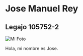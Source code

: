 # Jose Manuel Rey

## Legajo 105752-2

![Mi Foto](https://photos.fife.usercontent.google.com/pw/AP1GczNXLtsTmuDusc5yTahv9FWtGVHuEX8-ixuJcsyr0C4AQp85X0zClioE=w959-h1279-s-no?authuser=0)


Hola, mi nombre es Jose.
